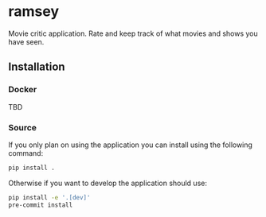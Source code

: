 # ramsey

Movie critic application. Rate and keep track of what movies and shows you have seen.

## Installation

### Docker

TBD

### Source

If you only plan on using the application you can install using the following command:

```bash
pip install .
```

Otherwise if you want to develop the application should use:

```bash
pip install -e '.[dev]'
pre-commit install
```
